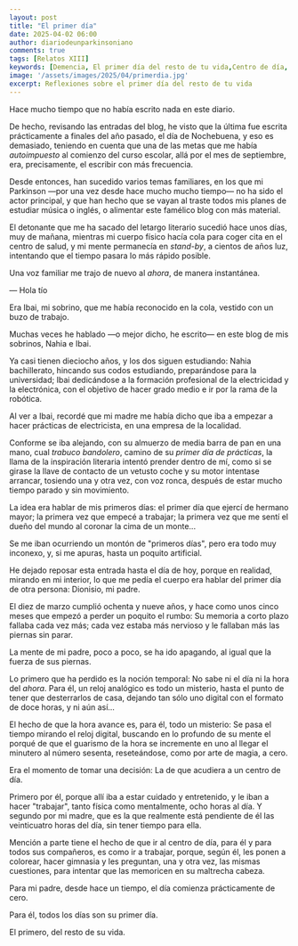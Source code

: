 ```yaml
---
layout: post
title: "El primer día"
date: 2025-04-02 06:00
author: diariodeunparkinsoniano
comments: true
tags: [Relatos XIII] 
keywords: [Demencia, El primer día del resto de tu vida,Centro de día, Edadismo]
image: '/assets/images/2025/04/primerdia.jpg'
excerpt: Reflexiones sobre el primer día del resto de tu vida
---
```

Hace mucho tiempo que no había escrito nada en este diario. 

De hecho, revisando las entradas del blog, he visto que la última fue escrita prácticamente a finales del año pasado, el día de Nochebuena, y eso es demasiado, teniendo en cuenta que una de las metas que me había *autoimpuesto* al comienzo del curso escolar, allá por el mes de septiembre, era, precisamente, el escribir con más frecuencia.

Desde entonces, han sucedido varios temas familiares, en los que mi Parkinson —por una vez desde hace mucho mucho tiempo— no ha sido el actor principal, y que han hecho que se vayan al traste todos mis planes de estudiar música o inglés, o alimentar este famélico blog con más material.

El detonante que me ha sacado del letargo literario sucedió hace unos días, muy de mañana, mientras mi cuerpo físico hacía cola para coger cita en el centro de salud, y mi mente permanecía en *stand-by*, a cientos de años luz, intentando que el tiempo pasara lo más rápido posible.

Una voz familiar me trajo de nuevo al *ahora*, de manera instantánea.

— Hola tío

Era Ibai, mi sobrino, que me había reconocido en la cola, vestido con un buzo de trabajo.

Muchas veces he hablado —o mejor dicho, he escrito— en este blog de mis sobrinos, Nahia e Ibai.

Ya casi tienen dieciocho años, y los dos siguen estudiando: Nahia bachillerato, hincando sus codos estudiando, preparándose para la universidad; Ibai dedicándose a la formación profesional de la electricidad y la electrónica, con el objetivo de hacer grado medio e ir por la rama de la robótica.

Al ver a Ibai, recordé que mi madre me había dicho que iba a empezar a hacer prácticas de electricista, en una empresa de la localidad.

Conforme se iba alejando, con su almuerzo de media barra de pan en una mano, cual *trabuco bandolero*, camino de su *primer día de prácticas*, la llama de la inspiración literaria intentó prender dentro de mí, como si se girase la llave de contacto de un vetusto coche y su motor intentase arrancar, tosiendo una y otra vez, con voz ronca, después de estar mucho tiempo parado y sin movimiento.

La idea era hablar de mis primeros días: el primer día que ejercí de hermano mayor; la primera vez que empecé a trabajar; la primera vez que me sentí el dueño del mundo al coronar la cima de un monte...

Se me iban ocurriendo un montón de "primeros días", pero era todo muy inconexo, y, si me apuras, hasta un poquito artificial.

He dejado reposar esta entrada hasta el día de hoy, porque en realidad, mirando en mi interior, lo que me pedía el cuerpo era hablar del primer día de otra persona: Dionisio, mi padre.

El diez de marzo cumplió ochenta y nueve años, y hace como unos cinco meses que empezó a perder un poquito el rumbo: Su memoria a corto plazo fallaba cada vez más; cada vez estaba más nervioso y le fallaban más las piernas sin parar.

La mente de mi padre, poco a poco, se ha ido apagando, al igual que la fuerza de sus piernas.

Lo primero que ha perdido es la noción temporal: No sabe ni el día ni la hora del *ahora*.
Para él, un reloj analógico es todo un misterio, hasta el punto de tener que desterrarlos de casa, dejando tan sólo uno digital con el formato de doce horas, y ni aún así...

El hecho de que la hora avance es, para él, todo un misterio: Se pasa el tiempo mirando el reloj digital, buscando en lo profundo de su mente el porqué de que el guarismo de la hora se incremente en uno al llegar el minutero al número sesenta, reseteándose, como por arte de magia, a cero.

Era el momento de tomar una decisión: La de que acudiera a un centro de día.

Primero por él, porque allí iba a estar cuidado y entretenido, y le iban a hacer "trabajar", tanto física como mentalmente, ocho horas al día.
Y segundo por mi madre, que es la que realmente está pendiente de él las veinticuatro horas del día, sin tener tiempo para ella.

Mención a parte tiene el hecho de que ir al centro de día, para él y para todos sus compañeros, es como ir a trabajar, porque, según él, les ponen a colorear, hacer gimnasia y les preguntan, una y otra vez, las mismas cuestiones, para intentar que las memoricen en su maltrecha cabeza.

Para mi padre, desde hace un tiempo, el día comienza prácticamente de cero.

Para él, todos los días son su primer día.

El primero, del resto de su vida.
